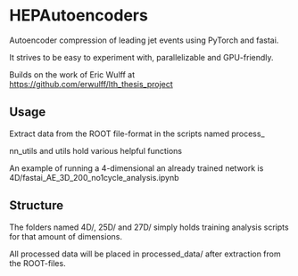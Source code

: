 # HEPAutoencoders
Autoencoder compression of leading jet events using PyTorch and fastai.

It strives to be easy to experiment with, parallelizable and GPU-friendly.

Builds on the work of Eric Wulff at https://github.com/erwulff/lth_thesis_project 

## Usage
Extract data from the ROOT file-format in the scripts named process_

nn_utils and utils hold various helpful functions

An example of running a 4-dimensional an already trained network is 4D/fastai_AE_3D_200_no1cycle_analysis.ipynb

## Structure
The folders named 4D/, 25D/ and 27D/ simply holds training analysis scripts for that amount of dimensions. 

All processed data will be placed in processed_data/ after extraction from the ROOT-files.
